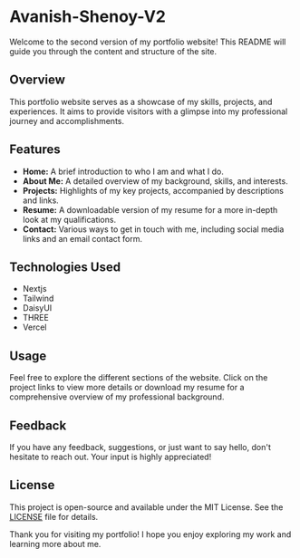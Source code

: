 # Avanish-Shenoy-V2

Welcome to the second version of my portfolio website! This README will guide you through the content and structure of the site.

## Overview

This portfolio website serves as a showcase of my skills, projects, and experiences. It aims to provide visitors with a glimpse into my professional journey and accomplishments.

## Features

- **Home:** A brief introduction to who I am and what I do.
- **About Me:** A detailed overview of my background, skills, and interests.
- **Projects:** Highlights of my key projects, accompanied by descriptions and links.
- **Resume:** A downloadable version of my resume for a more in-depth look at my qualifications.
- **Contact:** Various ways to get in touch with me, including social media links and an email contact form.

## Technologies Used

- Nextjs
- Tailwind
- DaisyUI
- THREE
- Vercel

## Usage

Feel free to explore the different sections of the website. Click on the project links to view more details or download my resume for a comprehensive overview of my professional background.

## Feedback

If you have any feedback, suggestions, or just want to say hello, don't hesitate to reach out. Your input is highly appreciated!

## License

This project is open-source and available under the MIT License. See the [LICENSE](LICENSE) file for details.

Thank you for visiting my portfolio! I hope you enjoy exploring my work and learning more about me.
